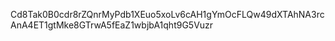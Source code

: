 Cd8Tak0B0cdr8rZQnrMyPdb1XEuo5xoLv6cAH1gYmOcFLQw49dXTAhNA3rcAnA4ET1gtMke8GTrwA5fEaZ1wbjbA1qht9G5Vuzr
